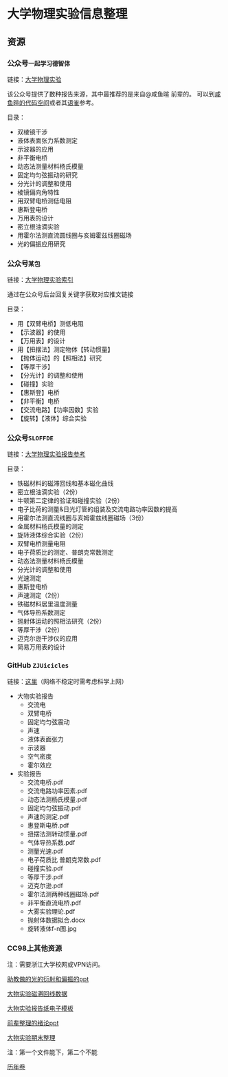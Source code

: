 # 大学物理实验信息整理
## 资源

### 公众号```一起学习德智体```
链接：[大学物理实验](https://mp.weixin.qq.com/s/VU_yjjlXlz_Sj-1Syl_M_Q)

该公众号提供了数种报告来源，其中最推荐的是来自@咸鱼暄 前辈的。
可以到[咸鱼暄的代码空间](https://xuan-insr.github.io/other_courses/big_physics_exp/)或者其[语雀](https://www.yuque.com/xianyuxuan/coding/phylab)参考。

目录：

- 双棱镜干涉
- 液体表面张力系数测定
- 示波器的应用
- 非平衡电桥
- 动态法测量材料杨氏模量
- 固定均匀弦振动的研究
- 分光计的调整和使用
- 棱镜偏向角特性
- 用双臂电桥测低电阻
- 惠斯登电桥
- 万用表的设计
- 密立根油滴实验
- 用霍尔法测直流圆线圈与亥姆霍兹线圈磁场
- 光的偏振应用研究

### 公众号```某包```
链接：[大学物理实验索引](https://mp.weixin.qq.com/s/IbfZSrt9D-YW0kTTLyMCWA)

通过在公众号后台回复关键字获取对应推文链接

目录：

- 用【双臂电桥】测低电阻
- 【示波器】的使用
- 【万用表】的设计
- 用【扭摆法】测定物体【转动惯量】
- 【抛体运动】的【照相法】研究
- 【等厚干涉】
- 【分光计】的调整和使用
- 【碰撞】实验
- 【惠斯登】电桥
- 【非平衡】电桥
- 【交流电路】【功率因数】实验
- 【旋转】【液体】综合实验

### 公众号```SLOFFDE```
链接：[大学物理实验报告参考](https://mp.weixin.qq.com/s?__biz=MzIyNzEzNzg4NQ==&mid=501961883&idx=1&sn=5aacf837f2ee0178cca1350fa9ca50d4&scene=19#wechat_redirect)

目录：

- 铁磁材料的磁滞回线和基本磁化曲线
- 密立根油滴实验（2份）
- 牛顿第二定律的验证和碰撞实验（2份）
- 电子比荷的测量&日光灯管的组装及交流电路功率因数的提高
- 用霍尔法测直流线圈与亥姆霍兹线圈磁场（3份）
- 金属材料杨氏模量的测定
- 旋转液体综合实验（2份）
- 双臂电桥测量电阻
- 电子荷质比的测定、普朗克常数测定
- 动态法测量材料杨氏模量
- 分光计的调整和使用
- 光速测定
- 惠斯登电桥
- 声速测定（2份）
- 铁磁材料居里温度测量
- 气体导热系数测定
- 抛射体运动的照相法研究（2份）
- 等厚干涉（2份）
- 迈克尔逊干涉仪的应用
- 简易万用表的设计

### GitHub ```ZJUicicles``` 
链接：[这里](https://github.com/QSCTech/zju-icicles/tree/master/%E5%A4%A7%E5%AD%A6%E7%89%A9%E7%90%86%E5%AE%9E%E9%AA%8C)（网络不稳定时需考虑科学上网）

- 大物实验报告
   + 交流电
   + 双臂电桥
   + 固定均匀弦震动
   + 声速
   + 液体表面张力
   + 示波器
   + 空气密度
   + 霍尔效应
- 实验报告
   + 交流电桥.pdf
   + 交流电路功率因素.pdf
   + 动态法测杨氏模量.pdf
   + 固定均匀弦振动.pdf
   + 声速的测定.pdf
   + 惠登斯电桥.pdf
   + 扭摆法测转动惯量.pdf
   + 气体导热系数.pdf
   + 测量光速.pdf
   + 电子荷质比 普朗克常数.pdf
   + 碰撞实验.pdf
   + 等厚干涉.pdf
   + 迈克尔逊.pdf
   + 霍尔法测两种线圈磁场.pdf
   + 非平衡直流电桥.pdf
   + 大雾实验理论.pdf
   + 抛射体数据拟合.docx
   + 旋转液体f-n图.jpg

### CC98上其他资源
注：需要浙江大学校网或VPN访问。

[助教做的光的衍射和偏振的ppt](https://www.cc98.org/topic/5439952)

[大物实验磁滞回线数据](https://www.cc98.org/topic/5623779)

[大物实验报告纸电子模板](https://www.cc98.org/topic/5489070)

[前辈整理的绪论ppt](https://www.cc98.org/topic/5078578)

[大物实验期末整理](https://www.cc98.org/topic/4900687)

注：第一个文件能下，第二个不能

[历年卷](https://www.cc98.org/topic/5621286)